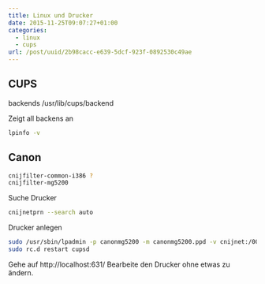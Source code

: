 ```yaml
---
title: Linux und Drucker
date: 2015-11-25T09:07:27+01:00
categories:
  - linux
  - cups
url: /post/uuid/2b98cacc-e639-5dcf-923f-0892530c49ae
---
```


## CUPS

backends /usr/lib/cups/backend

Zeigt all backens an

```bash
lpinfo -v
```

## Canon

```bash
cnijfilter-common-i386 ?
cnijfilter-mg5200
```

Suche Drucker

```bash
cnijnetprn --search auto
```

Drucker anlegen

```bash
sudo /usr/sbin/lpadmin -p canonmg5200 -m canonmg5200.ppd -v cnijnet:/00-1E-8F-67-4C-D8 -E
sudo rc.d restart cupsd
```

Gehe auf http://localhost:631/ Bearbeite den Drucker ohne etwas zu ändern.

